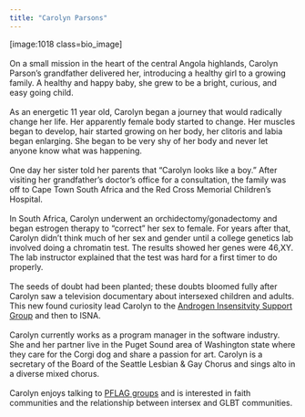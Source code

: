 ```yaml
---
title: "Carolyn Parsons"
---
```


[image:1018 class=bio_image] <br><br>On a small mission in the heart of the central Angola highlands, Carolyn Parson&#8217;s grandfather delivered her, introducing a healthy girl to a growing family. A healthy and happy baby, she grew to be a bright, curious, and easy going child.<br><br>As an energetic 11 year old, Carolyn began a journey that would radically change her life. Her apparently female body started to change. Her muscles began to develop, hair started growing on her body, her clitoris and labia began enlarging. She began to be very shy of her body and never let anyone know what was happening. <br><br>One day her sister told her parents that &#8220;Carolyn looks like a boy.&#8221; After visiting her grandfather&#8217;s doctor&#8217;s office for a consultation, the family was off to Cape Town South Africa and the Red Cross Memorial Children&#8217;s Hospital.<br><br>In South Africa, Carolyn underwent an orchidectomy/gonadectomy and began estrogen therapy to &#8220;correct&#8221; her sex to female. For years after that, Carolyn didn&#8217;t think much of her sex and gender until a college genetics lab involved doing a chromatin test. The results showed her genes were 46,XY. The lab instructor explained that the test was hard for a first timer to do properly. <br><br>The seeds of doubt had been planted; these doubts bloomed fully after Carolyn saw a television documentary about intersexed children and adults. This new found curiosity lead Carolyn to the [Androgen Insensitvity Support Group][1] and then to <span class="caps">ISNA</span>.<br><br>Carolyn currently works as a program manager in the software industry. She and her partner live in the Puget Sound area of Washington state where they care for the Corgi dog and share a passion for art. Carolyn is a secretary of the Board of the Seattle Lesbian & Gay Chorus and sings alto in a diverse mixed chorus. <br><br>Carolyn enjoys talking to [<span class="caps">PFLAG</span> groups][2] and is interested in faith communities and the relationship between intersex and <span class="caps">GLBT</span> communities.<br>

 [1]: http://www.medhelp.org/ais/
 [2]: http://www.pflag.org/